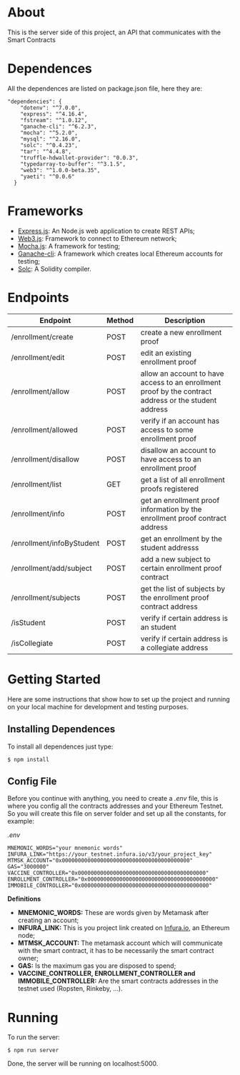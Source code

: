 # About

This is the server side of this project, an API that communicates with the Smart Contracts

# Dependences

All the dependences are listed on package.json file, here they are:

```
"dependencies": {
    "dotenv": "^7.0.0",
    "express": "^4.16.4",
    "fstream": "^1.0.12",
    "ganache-cli": "^6.2.3",
    "mocha": "^5.2.0",
    "mysql": "^2.16.0",
    "solc": "^0.4.23",
    "tar": "^4.4.8",
    "truffle-hdwallet-provider": "0.0.3",
    "typedarray-to-buffer": "^3.1.5",
    "web3": "^1.0.0-beta.35",
    "yaeti": "^0.0.6"
  }
```

# Frameworks

- [Express.js](https://expressjs.com/): An Node.js web application to create REST APIs;
- [Web3.js](https://web3js.readthedocs.io/en/1.0/web3-eth-contract.html): Framework to connect to Ethereum network;
- [Mocha.js](https://mochajs.org/): A framework for testing;
- [Ganache-cli](https://github.com/trufflesuite/ganache-cli/blob/master/README.md): A framework which creates local Ethereum accounts for testing;
- [Solc](https://www.npmjs.com/package/solc): A Solidity compiler.

# Endpoints

| Endpoint                  | Method | Description                                                                                           |
| ------------------------- | ------ | ----------------------------------------------------------------------------------------------------- |
| /enrollment/create        | POST   | create a new enrollment proof                                                                         |
| /enrollment/edit          | POST   | edit an existing enrollment proof                                                                     |
| /enrollment/allow         | POST   | allow an account to have access to an enrollment proof by the contract address or the student address |
| /enrollment/allowed       | POST   | verify if an account has access to some enrollment proof                                              |
| /enrollment/disallow      | POST   | disallow an account to have access to an enrollment proof                                             |
| /enrollment/list          | GET    | get a list of all enrollment proofs registered                                                        |
| /enrollment/info          | POST   | get an enrollment proof information by the enrollment proof contract address                          |
| /enrollment/infoByStudent | POST   | get an enrollment by the student addresss                                                             |
| /enrollment/add/subject   | POST   | add a new subject to certain enrollment proof contract                                                |
| /enrollment/subjects      | POST   | get the list of subjects by the enrollment proof contract address                                     |
| /isStudent                | POST   | verify if certain address is an student                                                               |
| /isCollegiate             | POST   | verify if certain address is a collegiate address                                                     |

# Getting Started

Here are some instructions that show how to set up the project and running on your local machine for development and testing purposes.

## Installing Dependences

To install all dependences just type:

```
$ npm install
```

## Config File

Before you continue with anything, you need to create a _.env_ file, this is where you config all the contracts addresses and your Ethereum Testnet. So you will create this file on server folder and set up all the constants, for example:

_.env_

```
MNEMONIC_WORDS="your mnemonic words"
INFURA_LINK="https://your_testnet.infura.io/v3/your_project_key"
MTMSK_ACCOUNT="0x0000000000000000000000000000000000000000"
GAS="3000000"
VACCINE_CONTROLLER="0x0000000000000000000000000000000000000000"
ENROLLMENT_CONTROLLER="0x0000000000000000000000000000000000000000"
IMMOBILE_CONTROLLER="0x0000000000000000000000000000000000000000"
```

**Definitions**

- **MNEMONIC_WORDS:** These are words given by Metamask after creating an account;
- **INFURA_LINK:** This is you project link created on [Infura.io](https://infura.io/), an Ethereum node;
- **MTMSK_ACCOUNT:** The metamask account which will communicate with the smart contract, it has to be necessarily the smart contract owner;
- **GAS:** Is the maximum gas you are disposed to spend;
- **VACCINE_CONTROLLER, ENROLLMENT_CONTROLLER and IMMOBILE_CONTROLLER:** Are the smart contracts addresses in the testnet used (Ropsten, Rinkeby, ...).

# Running

To run the server:

```
$ npm run server
```

Done, the server will be running on localhost:5000.
